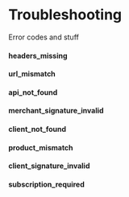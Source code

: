 
# Troubleshooting

Error codes and stuff

#### headers_missing

#### url_mismatch

#### api_not_found

#### merchant_signature_invalid

#### client_not_found

#### product_mismatch

#### client_signature_invalid

#### subscription_required

